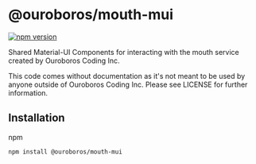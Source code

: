 # @ouroboros/mouth-mui

[![npm version](https://img.shields.io/npm/v/@ouroboros/mouth-mui.svg)](https://www.npmjs.com/package/@ouroboros/mouth-mui)

Shared Material-UI Components for interacting with the mouth service created by
Ouroboros Coding Inc.

This code comes without documentation as it's not meant to be used by anyone
outside of Ouroboros Coding Inc. Please see LICENSE for further information.

## Installation
npm
```bash
npm install @ouroboros/mouth-mui
```